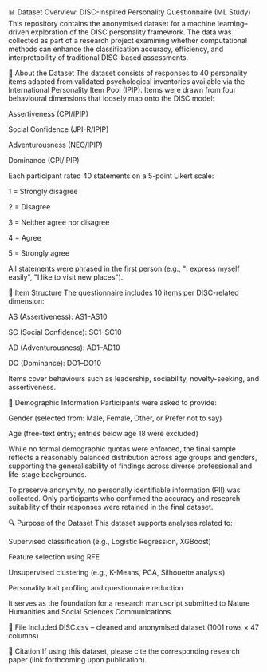 📊 Dataset Overview: DISC-Inspired Personality Questionnaire (ML Study)
This repository contains the anonymised dataset for a machine learning–driven exploration of the DISC personality framework. The data was collected as part of a research project examining whether computational methods can enhance the classification accuracy, efficiency, and interpretability of traditional DISC-based assessments.

📌 About the Dataset
The dataset consists of responses to 40 personality items adapted from validated psychological inventories available via the International Personality Item Pool (IPIP). Items were drawn from four behavioural dimensions that loosely map onto the DISC model:

Assertiveness (CPI/IPIP)

Social Confidence (JPI-R/IPIP)

Adventurousness (NEO/IPIP)

Dominance (CPI/IPIP)

Each participant rated 40 statements on a 5-point Likert scale:

1 = Strongly disagree

2 = Disagree

3 = Neither agree nor disagree

4 = Agree

5 = Strongly agree

All statements were phrased in the first person (e.g., "I express myself easily", "I like to visit new places").

🧩 Item Structure
The questionnaire includes 10 items per DISC-related dimension:

AS (Assertiveness): AS1–AS10

SC (Social Confidence): SC1–SC10

AD (Adventurousness): AD1–AD10

DO (Dominance): DO1–DO10

Items cover behaviours such as leadership, sociability, novelty-seeking, and assertiveness.

👥 Demographic Information
Participants were asked to provide:

Gender (selected from: Male, Female, Other, or Prefer not to say)

Age (free-text entry; entries below age 18 were excluded)

While no formal demographic quotas were enforced, the final sample reflects a reasonably balanced distribution across age groups and genders, supporting the generalisability of findings across diverse professional and life-stage backgrounds.

To preserve anonymity, no personally identifiable information (PII) was collected. Only participants who confirmed the accuracy and research suitability of their responses were retained in the final dataset.

🔍 Purpose of the Dataset
This dataset supports analyses related to:

Supervised classification (e.g., Logistic Regression, XGBoost)

Feature selection using RFE

Unsupervised clustering (e.g., K-Means, PCA, Silhouette analysis)

Personality trait profiling and questionnaire reduction

It serves as the foundation for a research manuscript submitted to Nature Humanities and Social Sciences Communications.

📂 File Included
DISC.csv – cleaned and anonymised dataset (1001 rows × 47 columns)

📜 Citation
If using this dataset, please cite the corresponding research paper (link forthcoming upon publication).
